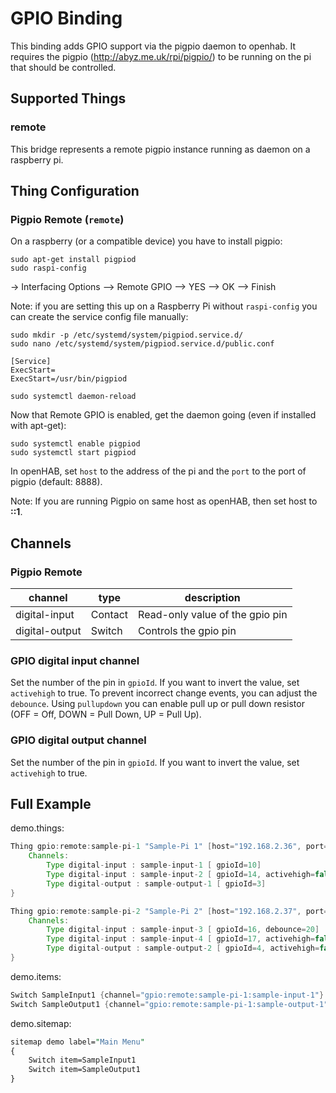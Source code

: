 # GPIO Binding

This binding adds GPIO support via the pigpio daemon to openhab.
It requires the pigpio (<http://abyz.me.uk/rpi/pigpio/>) to be running on the pi that should be controlled.

## Supported Things

### remote

This bridge represents a remote pigpio instance running as daemon on a raspberry pi.

## Thing Configuration

### Pigpio Remote  (`remote`)

On a raspberry (or a compatible device) you have to install pigpio:

```shell
sudo apt-get install pigpiod
sudo raspi-config 
```

-> Interfacing Options --> Remote GPIO --> YES --> OK --> Finish

Note: if you are setting this up on a Raspberry Pi without `raspi-config` you can create the service config file manually:

```shell
sudo mkdir -p /etc/systemd/system/pigpiod.service.d/
sudo nano /etc/systemd/system/pigpiod.service.d/public.conf
```

```text
[Service]
ExecStart=
ExecStart=/usr/bin/pigpiod
```

```shell
sudo systemctl daemon-reload
```

Now that Remote GPIO is enabled, get the daemon going (even if installed with apt-get):

```shell
sudo systemctl enable pigpiod 
sudo systemctl start pigpiod
```

In openHAB, set `host` to the address of the pi and the `port` to the port of pigpio (default: 8888).

Note: If you are running Pigpio on same host as openHAB, then set host to **::1**.

## Channels

### Pigpio Remote

| channel        | type    | description                     |
|----------------|---------|---------------------------------|
| digital-input  | Contact | Read-only value of the gpio pin |
| digital-output | Switch  | Controls the gpio pin           |

### GPIO digital input channel

Set the number of the pin in `gpioId`.
If you want to invert the value, set `activehigh` to true.
To prevent incorrect change events, you can adjust the `debounce`.
Using `pullupdown` you can enable pull up or pull down resistor (OFF = Off, DOWN = Pull Down, UP = Pull Up).

### GPIO digital output channel

Set the number of the pin in `gpioId`.
If you want to invert the value, set `activehigh` to true.

## Full Example

demo.things:

```java
Thing gpio:remote:sample-pi-1 "Sample-Pi 1" [host="192.168.2.36", port=8888] {
    Channels:
        Type digital-input : sample-input-1 [ gpioId=10]
        Type digital-input : sample-input-2 [ gpioId=14, activehigh=false]
        Type digital-output : sample-output-1 [ gpioId=3]
}

Thing gpio:remote:sample-pi-2 "Sample-Pi 2" [host="192.168.2.37", port=8888] {
    Channels:
        Type digital-input : sample-input-3 [ gpioId=16, debounce=20]
        Type digital-input : sample-input-4 [ gpioId=17, activehigh=false, debounce=5, pullupdown="UP"]
        Type digital-output : sample-output-2 [ gpioId=4, activehigh=false]
}
```

demo.items:

```java
Switch SampleInput1 {channel="gpio:remote:sample-pi-1:sample-input-1"}
Switch SampleOutput1 {channel="gpio:remote:sample-pi-1:sample-output-1"}
```

demo.sitemap:

```perl
sitemap demo label="Main Menu"
{
    Switch item=SampleInput1
    Switch item=SampleOutput1
}
```
